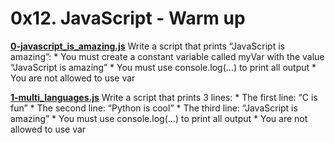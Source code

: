 # 0x12. JavaScript - Warm up

**[0-javascript_is_amazing.js](./0-javascript_is_amazing.js)**
Write a script that prints “JavaScript is amazing”:
	* You must create a constant variable called myVar with the value “JavaScript is amazing”
	* You must use console.log(...) to print all output
	* You are not allowed to use var

**[1-multi_languages.js](./1-multi_languages.js)**
Write a script that prints 3 lines:
	* The first line: “C is fun”
	* The second line: “Python is cool”
	* The third line: “JavaScript is amazing”
	* You must use console.log(...) to print all output
	* You are not allowed to use var
